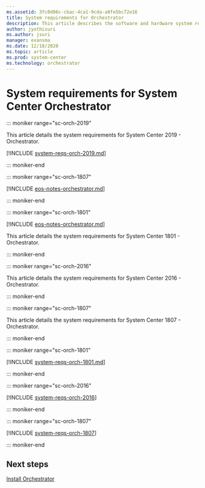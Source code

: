 ```yaml
---
ms.assetid: 3fc0d06c-cbac-4ca1-9cda-a0fe5bc72e16
title: System requirements for Orchestrator
description: This article describes the software and hardware system requirements for System Center Orchestrator.
author: jyothisuri
ms.author: jsuri
manager: evansma
ms.date: 12/18/2020
ms.topic: article
ms.prod: system-center
ms.technology: orchestrator
---
```


# System requirements for System Center Orchestrator

::: moniker range="sc-orch-2019"

This article details the system requirements for System Center 2019 - Orchestrator.

[!INCLUDE [system-reqs-orch-2019.md](../includes/system-reqs-orch-2019.md)]

::: moniker-end

::: moniker range="sc-orch-1807"

[!INCLUDE [eos-notes-orchestrator.md](../includes/eos-notes-orchestrator.md)]

::: moniker-end

::: moniker range="sc-orch-1801"

[!INCLUDE [eos-notes-orchestrator.md](../includes/eos-notes-orchestrator.md)]

This article details the system requirements for System Center 1801 - Orchestrator.

::: moniker-end

::: moniker range="sc-orch-2016"

This article details the system requirements for System Center 2016 - Orchestrator.

::: moniker-end

::: moniker range="sc-orch-1807"

This article details the system requirements for System Center 1807 - Orchestrator.

::: moniker-end

::: moniker range="sc-orch-1801"

[!INCLUDE [system-reqs-orch-1801.md](../includes/system-reqs-orch-1801.md)]

::: moniker-end

::: moniker range="sc-orch-2016"

[!INCLUDE [system-reqs-orch-2016](../includes/system-reqs-orch-2016.md)]

::: moniker-end

::: moniker range="sc-orch-1807"

[!INCLUDE [system-reqs-orch-1807](../includes/system-reqs-orch-1807.md)]

::: moniker-end

## Next steps
[Install Orchestrator](install.md)
